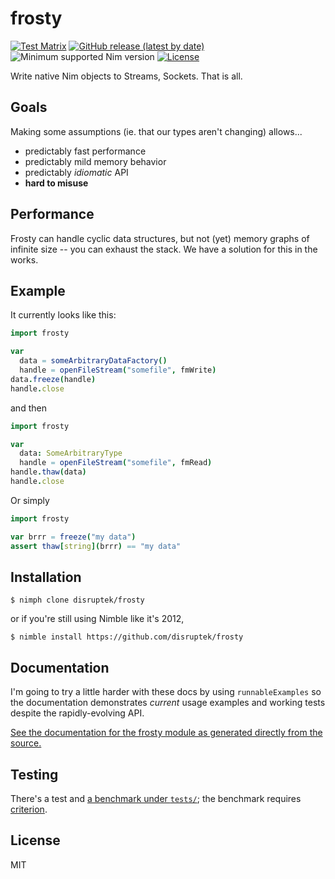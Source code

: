 # frosty

[![Test Matrix](https://github.com/disruptek/frosty/workflows/CI/badge.svg)](https://github.com/disruptek/frosty/actions?query=workflow%3ACI)
[![GitHub release (latest by date)](https://img.shields.io/github/v/release/disruptek/frosty?style=flat)](https://github.com/disruptek/frosty/releases/latest)
![Minimum supported Nim version](https://img.shields.io/badge/nim-1.0.8%2B-informational?style=flat&logo=nim)
[![License](https://img.shields.io/github/license/disruptek/frosty?style=flat)](#license)

Write native Nim objects to Streams, Sockets.  That is all.

## Goals

Making some assumptions (ie. that our types aren't changing) allows...

- predictably fast performance
- predictably mild memory behavior
- predictably _idiomatic_ API
- **hard to misuse**

## Performance

Frosty can handle cyclic data structures, but not (yet) memory graphs of
infinite size -- you can exhaust the stack. We have a solution for this in the
works.

## Example

It currently looks like this:

```nim
import frosty

var
  data = someArbitraryDataFactory()
  handle = openFileStream("somefile", fmWrite)
data.freeze(handle)
handle.close
```

and then

```nim
import frosty

var
  data: SomeArbitraryType
  handle = openFileStream("somefile", fmRead)
handle.thaw(data)
handle.close
```

Or simply

```nim
import frosty

var brrr = freeze("my data")
assert thaw[string](brrr) == "my data"
```

## Installation

```
$ nimph clone disruptek/frosty
```
or if you're still using Nimble like it's 2012,
```
$ nimble install https://github.com/disruptek/frosty
```

## Documentation

I'm going to try a little harder with these docs by using `runnableExamples`
so the documentation demonstrates _current_ usage examples and working tests
despite the rapidly-evolving API.

[See the documentation for the frosty module as generated directly from the
source.](https://disruptek.github.io/frosty/frosty.html)

## Testing

There's a test and [a benchmark under `tests/`](https://github.com/disruptek/frosty/blob/master/tests/bench.nim); the benchmark requires
[criterion](https://github.com/disruptek/criterion).

## License
MIT
